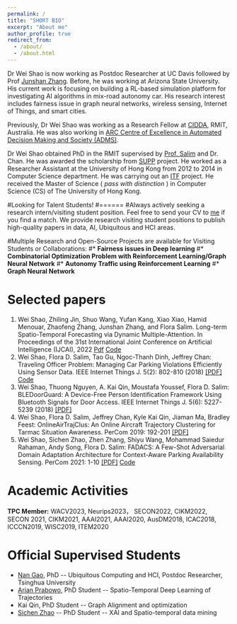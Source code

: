```yaml
---
permalink: /
title: "SHORT BIO"
excerpt: "About me"
author_profile: true
redirect_from:
  - /about/
  - /about.html
---
```

Dr Wei Shao is now working as Postdoc Researcher at UC Davis followed by Prof [Junshan Zhang](https://scholar.google.com/citations?user=UtAdFs8AAAAJ&hl=en). Before, he was working at Arizona State University. His current work is focusing on building a RL-based simulation platform for investigating AI algorithms in mix-road autonomy car. His research interest includes fairness issue in graph neural networks, wireless sensing, Internet of Things, and smart cities.

Previously, Dr Wei Shao was working as a Research Fellow at [CIDDA](https://www.rmit.edu.au/research/centres-collaborations/centre-for-information-discovery-and-data-analytics), RMIT, Australia. He was also working in [ARC Centre of Excellence in Automated Decision Making and Society (ADMS)](https://www.admscentre.org.au/).

Dr Wei Shao obtained PhD in the RMIT supervised by [Prof. Salim](https://fsalim.github.io/) and Dr. Chan. He was awarded the scholarship from [SUPP](https://www.rmit.edu.au/news/all-news/2015/may/making-connections/meet-our-green-team) project. He worked as a Researcher Assistant at the University of Hong Kong from 2012 to 2014 in Computer Science department. He was carrying out an [ITF](http://www.google.com/url?q=http%3A%2F%2Fwww.itf.gov.hk%2Fl-eng%2FWhatsNew.asp%3Ftextmode%3D0&sa=D&sntz=1&usg=AFQjCNELhLKEdHv4J7F9L9gmz-weK58d6g) project. He received the Master of Science ( *pass with distinction* ) in Computer Science (CS) of The University of Hong Kong.


#Looking for Talent Students!
#======
#Always actively seeking a research intern/visiting student position. Feel free to send your CV to [me](weishao@ucdavis.edu) if you find a match. We provide research visiting student positions to publish high-quality papers in data, AI, Ubiquitous and HCI areas.

#Multiple Research and Open-Source Projects are available for Visiting Students or Collaborations:
#* __Fairness issues in Deep learning__
#* __Combinatorial Optimization Problem with Reinforcement Learning/Graph Neural Network__
#* __Autonomy Traffic using Reinforcement Learning__
#* __Graph Neural Network__

Selected papers
======
1. Wei Shao, Zhiling Jin, Shuo Wang, Yufan Kang, Xiao Xiao, Hamid Menouar, Zhaofeng Zhang, Junshan Zhang, and Flora Salim. Long-term Spatio-Temporal Forecasting via Dynamic Multiple-Attention. In Proceedings of the 31st International Joint Conference on Artificial Intelligence (IJCAI), 2022 [Pdf](https://www.ijcai.org/proceedings/2022/0309.pdf) [Code](https://github.com/swsamleo/MLSTGCN)
2. Wei Shao, Flora D. Salim, Tao Gu, Ngoc-Thanh Dinh, Jeffrey Chan: Traveling Officer Problem: Managing Car Parking Violations Efficiently Using Sensor Data. IEEE Internet Things J. 5(2): 802-810 (2018) [[PDF]](https://swsamleo.github.io/wei_shao.github.io/files/paper1.pdf) [Code](https://github.com/cruiseresearchgroup/Travelling-Officer-Problem)
3. Wei Shao, Thuong Nguyen, A. Kai Qin, Moustafa Youssef, Flora D. Salim: BLEDoorGuard: A Device-Free Person Identification Framework Using Bluetooth Signals for Door Access. IEEE Internet Things J. 5(6): 5227-5239 (2018) [[PDF]](https://swsamleo.github.io/wei_shao.github.io/files/paper2.pdf)
4. Wei Shao, Flora D. Salim, Jeffrey Chan, Kyle Kai Qin, Jiaman Ma, Bradley Feest:
OnlineAirTrajClus: An Online Aircraft Trajectory Clustering for Tarmac Situation Awareness. PerCom 2019: 192-201 [[PDF]](https://swsamleo.github.io/wei_shao.github.io/files/paper3.pdf)
5. Wei Shao, Sichen Zhao, Zhen Zhang, Shiyu Wang, Mohammad Saiedur Rahaman, Andy Song, Flora D. Salim: FADACS: A Few-Shot Adversarial Domain Adaptation Architecture for Context-Aware Parking Availability Sensing. PerCom 2021: 1-10 [[PDF]](https://swsamleo.github.io/wei_shao.github.io/files/paper4.pdf) [Code](https://github.com/swsamleo/FADACS_Parking_Prediction)

Academic Activities
======
**TPC Member:**
WACV2023, Neurips2023， SECON2022, CIKM2022, SECON 2021, CIKM2021, AAAI2021, AAAI2020, AusDM2018, ICAC2018, ICCCN2019, WISC2019, ITEM2020

Official Supervised Students
======
* [Nan Gao](nancygao.com), PhD -- Ubiquitous Computing and HCI, Postdoc Researcher, Tsinghua University 
* [Arian Prabowo](https://www.arianprabowo.com/home), PhD Student -- Spatio-Temporal Deep Learning of Trajectories
* Kai Qin, PhD Student -- Graph Alignment and optimization
* [Sichen Zhao](https://www.sichenzhao.com/) -- PhD Student -- XAI and Spatio-temporal data mining
